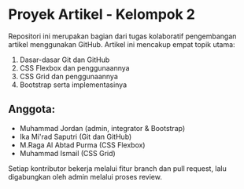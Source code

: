 # Proyek Artikel - Kelompok 2

Repositori ini merupakan bagian dari tugas kolaboratif pengembangan artikel menggunakan GitHub. Artikel ini mencakup empat topik utama:

1. Dasar-dasar Git dan GitHub
2. CSS Flexbox dan penggunaannya
3. CSS Grid dan penggunaannya
4. Bootstrap serta implementasinya

## Anggota:
- Muhammad Jordan (admin, integrator & Bootstrap)
- Ika Mi'rad Saputri (Git dan GitHub)
- M.Raga Al Abtad Purma (CSS Flexbox)
- Muhammad Ismail (CSS Grid)

Setiap kontributor bekerja melalui fitur branch dan pull request, lalu digabungkan oleh admin melalui proses review.
